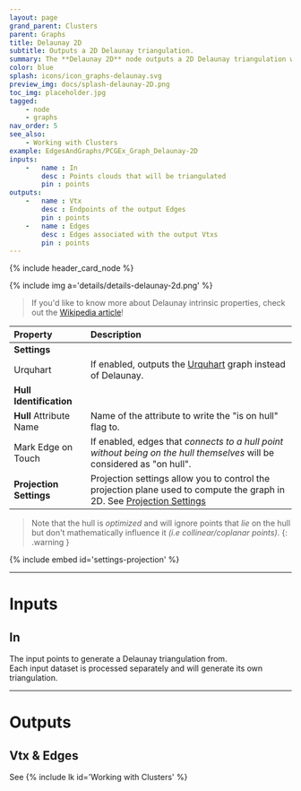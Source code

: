 ```yaml
---
layout: page
grand_parent: Clusters
parent: Graphs
title: Delaunay 2D
subtitle: Outputs a 2D Delaunay triangulation.
summary: The **Delaunay 2D** node outputs a 2D Delaunay triangulation with options like Urquhart graph, hull identification, and projection settings.
color: blue
splash: icons/icon_graphs-delaunay.svg
preview_img: docs/splash-delaunay-2D.png
toc_img: placeholder.jpg
tagged: 
    - node
    - graphs
nav_order: 5
see_also:
    - Working with Clusters
example: EdgesAndGraphs/PCGEx_Graph_Delaunay-2D
inputs:
    -   name : In
        desc : Points clouds that will be triangulated
        pin : points
outputs:
    -   name : Vtx
        desc : Endpoints of the output Edges
        pin : points
    -   name : Edges
        desc : Edges associated with the output Vtxs
        pin : points
---
```


{% include header_card_node %}

{% include img a='details/details-delaunay-2d.png' %} 

> If you'd like to know more about Delaunay intrinsic properties, check out the [Wikipedia article](https://en.wikipedia.org/wiki/Delaunay_triangulation)!

| Property       | Description          |
|:-------------|:------------------|
|**Settings**||
| Urquhart           | If enabled, outputs the [Urquhart](https://en.wikipedia.org/wiki/Urquhart_graph) graph instead of Delaunay.  |
|**Hull Identification**||
| **Hull** Attribute Name           | Name of the attribute to write the "is on hull" flag to. |
| Mark Edge on Touch           | If enabled, edges that *connects to a hull point without being on the hull themselves* will be considered as "on hull". |
|**Projection Settings**| Projection settings allow you to control the projection plane used to compute the graph in 2D. See [Projection Settings](#settings-projection)|

> Note that the hull is *optimized* and will ignore points that *lie* on the hull but don't mathematically influence it *(i.e collinear/coplanar points)*.
{: .warning }

{% include embed id='settings-projection' %}

---
# Inputs
## In
The input points to generate a Delaunay triangulation from.  
Each input dataset is processed separately and will generate its own triangulation.

---
# Outputs
## Vtx & Edges
See {% include lk id='Working with Clusters' %}